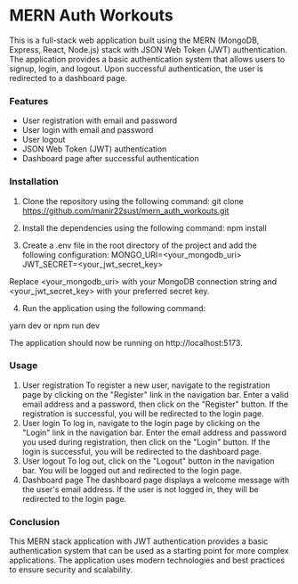 # MERN Auth Workouts

This is a full-stack web application built using the MERN (MongoDB, Express, React, Node.js) stack with JSON Web Token (JWT) authentication. The application provides a basic authentication system that allows users to signup, login, and logout. Upon successful authentication, the user is redirected to a dashboard page.

### Features

- User registration with email and password
- User login with email and password
- User logout
- JSON Web Token (JWT) authentication
- Dashboard page after successful authentication

### Installation

1. Clone the repository using the following command:
   git clone https://github.com/manir22sust/mern_auth_workouts.git

2. Install the dependencies using the following command:
   npm install

3. Create a .env file in the root directory of the project and add the following configuration:
   MONGO_URI=<your_mongodb_uri>
   JWT_SECRET=<your_jwt_secret_key>

Replace <your_mongodb_uri> with your MongoDB connection string and <your_jwt_secret_key> with your preferred secret key.

4. Run the application using the following command:

yarn dev or npm run dev

The application should now be running on http://localhost:5173.

### Usage

1. User registration
   To register a new user, navigate to the registration page by clicking on the "Register" link in the navigation bar. Enter a valid email address and a password, then click on the "Register" button. If the registration is successful, you will be redirected to the login page.
2. User login
   To log in, navigate to the login page by clicking on the "Login" link in the navigation bar. Enter the email address and password you used during registration, then click on the "Login" button. If the login is successful, you will be redirected to the dashboard page.
3. User logout
   To log out, click on the "Logout" button in the navigation bar. You will be logged out and redirected to the login page.
4. Dashboard page
   The dashboard page displays a welcome message with the user's email address. If the user is not logged in, they will be redirected to the login page.

### Conclusion

This MERN stack application with JWT authentication provides a basic authentication system that can be used as a starting point for more complex applications. The application uses modern technologies and best practices to ensure security and scalability.
